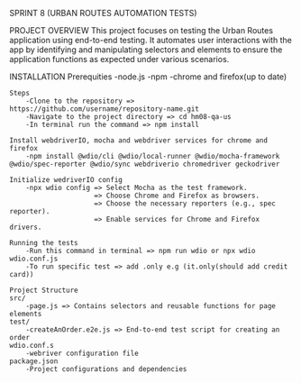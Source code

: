 SPRINT 8
(URBAN ROUTES AUTOMATION TESTS)

PROJECT OVERVIEW
This project focuses on testing the Urban Routes application using end-to-end testing. It automates user interactions with the app by identifying and manipulating selectors and elements to ensure the application functions as expected under various scenarios.

INSTALLATION
    Prerequities
        -node.js
        -npm
        -chrome and firefox(up to date)

    Steps
        -Clone to the repository => https://github.com/username/repository-name.git
        -Navigate to the project directory => cd hm08-qa-us
        -In terminal run the command => npm install

    Install webdriverIO, mocha and webdriver services for chrome and firefox
        -npm install @wdio/cli @wdio/local-runner @wdio/mocha-framework @wdio/spec-reporter @wdio/sync webdriverio chromedriver geckodriver

    Initialize wedriverIO config
        -npx wdio config => Select Mocha as the test framework.
                         => Choose Chrome and Firefox as browsers.
                         => Choose the necessary reporters (e.g., spec reporter).
                         => Enable services for Chrome and Firefox drivers.

    Running the tests
        -Run this command in terminal => npm run wdio or npx wdio wdio.conf.js
        -To run specific test => add .only e.g (it.only(should add credit card))

    Project Structure
    src/
        -page.js => Contains selectors and reusable functions for page elements
    test/
        -createAnOrder.e2e.js => End-to-end test script for creating an order
    wdio.conf.s
        -webriver configuration file
    package.json
        -Project configurations and dependencies        


    


